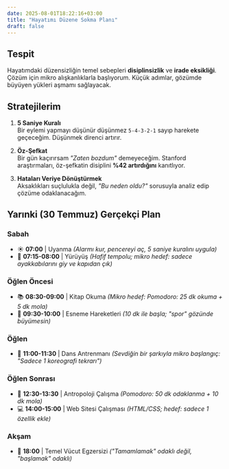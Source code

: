 ```yaml
---
date: 2025-08-01T18:22:16+03:00
title: "Hayatımı Düzene Sokma Planı"
draft: false
---
```


## Tespit
Hayatımdaki düzensizliğin temel sebepleri **disiplinsizlik** ve **irade eksikliği**. Çözüm için mikro alışkanlıklarla başlıyorum. Küçük adımlar, gözümde büyüyen yükleri aşmamı sağlayacak.

## Stratejilerim
1.  **5 Saniye Kuralı**  
    Bir eylemi yapmayı düşünür düşünmez `5-4-3-2-1` sayıp harekete geçeceğim. Düşünmek direnci artırır.
    
2.  **Öz-Şefkat**  
    Bir gün kaçırırsam *"Zaten bozdum"* demeyeceğim. Stanford araştırmaları, öz-şefkatin disiplini **%42 artırdığını** kanıtlıyor.
    
3.  **Hataları Veriye Dönüştürmek**  
    Aksaklıkları suçlulukla değil, *"Bu neden oldu?"* sorusuyla analiz edip çözüme odaklanacağım.

## Yarınki (30 Temmuz) Gerçekçi Plan

### Sabah
-   ☀️ **07:00** | Uyanma *(Alarmı kur, pencereyi aç, 5 saniye kuralını uygula)*
-   🚶 **07:15-08:00** | Yürüyüş *(Hafif tempolu; mikro hedef: sadece ayakkabılarını giy ve kapıdan çık)*

### Öğlen Öncesi
-   📚 **08:30-09:00** | Kitap Okuma *(Mikro hedef: Pomodoro: 25 dk okuma + 5 dk mola)*
-   🧘 **09:30-10:00** | Esneme Hareketleri *(10 dk ile başla; "spor" gözünde büyümesin)*

### Öğlen
-   💃 **11:00-11:30** | Dans Antrenmanı *(Sevdiğin bir şarkıyla mikro başlangıç: "Sadece 1 koreografi tekrarı")*

### Öğlen Sonrası
-   📖 **12:30-13:30** | Antropoloji Çalışma *(Pomodoro: 50 dk odaklanma + 10 dk mola)*
-   💻 **14:00-15:00** | Web Sitesi Çalışması *(HTML/CSS; hedef: sadece 1 özellik ekle)*

### Akşam
-   💪 **18:00** | Temel Vücut Egzersizi *("Tamamlamak" odaklı değil, "başlamak" odaklı)*